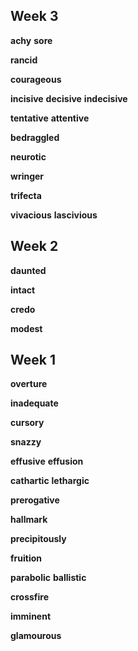 
## Week 3 

**achy**
**sore**

**rancid**

**courageous**

**incisive** 
**decisive** 
**indecisive**

**tentative**
**attentive**

**bedraggled**

**neurotic**

**wringer**

**trifecta**

**vivacious**
**lascivious**

## Week 2 

**daunted**

**intact**

**credo** 

**modest**

## Week 1 

**overture**

**inadequate**

**cursory** 

**snazzy**

**effusive**
**effusion**

**cathartic** 
**lethargic**

**prerogative**

**hallmark**

**precipitously** 

**fruition** 

**parabolic**
**ballistic**

**crossfire**

**imminent**

**glamourous**  
